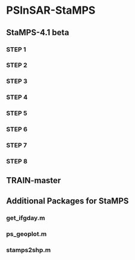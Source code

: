 # PSInSAR-StaMPS
## StaMPS-4.1 beta

### STEP 1

### STEP 2

### STEP 3

### STEP 4

### STEP 5

### STEP 6

### STEP 7

### STEP 8

## TRAIN-master

## Additional Packages for StaMPS

### get_ifgday.m

### ps_geoplot.m

### stamps2shp.m
